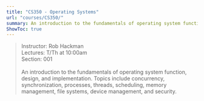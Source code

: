 ```yaml
---
title: "CS350 - Operating Systems"
url: "courses/CS350/"
summary: An introduction to the fundamentals of operating system function, design, and implementation
ShowToc: true
---
```


> Instructor: Rob Hackman \
> Lectures: T/Th at 10:00am \
> Section: 001 \
> \
> An introduction to the fundamentals of operating system function, design, and implementation. Topics include concurrency, synchronization, processes, threads, scheduling, memory management, file systems, device management, and security.
